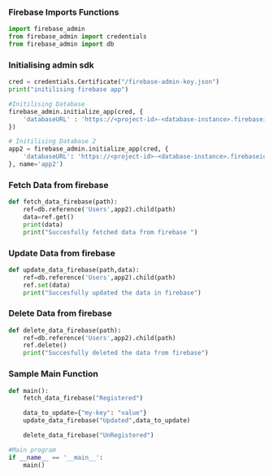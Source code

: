### Firebase Imports Functions

```python
import firebase_admin
from firebase_admin import credentials
from firebase_admin import db
```

### Initialising admin sdk
```python
cred = credentials.Certificate("/firebase-admin-key.json")
print("initilising firebase app")

#Initilising Database
firebase_admin.initialize_app(cred, {
    'databaseURL' : 'https://<project-id>-<database-instance>.firebaseio.com/'
})

# Initilising Database 2
app2 = firebase_admin.initialize_app(cred, {
    'databaseURL': 'https://<project-id>-<database-instance>.firebaseio.com/'
}, name='app2')
```
### Fetch Data from firebase
```python
def fetch_data_firebase(path):
	ref=db.reference('Users',app2).child(path)
	data=ref.get()
	print(data)
	print("Succesfully fetched data from firebase ")
```

### Update Data from firebase
```python
def update_data_firebase(path,data):
	ref=db.reference('Users',app2).child(path)
	ref.set(data)
	print("Succesfully updated the data in firebase")
```

### Delete Data from firebase
```python
def delete_data_firebase(path):
	ref=db.reference('Users',app2).child(path)
	ref.delete()
	print("Succesfully deleted the data from firebase")
```

### Sample Main Function
```python
def main():
	fetch_data_firebase("Registered")

	data_to_update={"my-key": "value"}
	update_data_firebase("Updated",data_to_update)

	delete_data_firebase("UnRegistered")

#Main program
if __name__ == '__main__':
	main()
```
